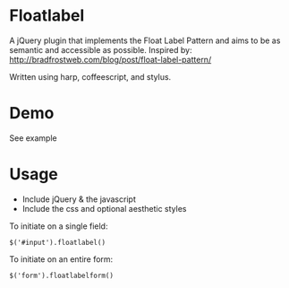 Floatlabel
==========

A jQuery plugin that implements the Float Label Pattern and aims to be as semantic and accessible as possible.
Inspired by: http://bradfrostweb.com/blog/post/float-label-pattern/

Written using harp, coffeescript, and stylus.

Demo
====
See example


Usage
=====

* Include jQuery & the javascript
* Include the css and optional aesthetic styles

To initiate on a single field:
```
$('#input').floatlabel()
```
To initiate on an entire form:
```
$('form').floatlabelform()
```
